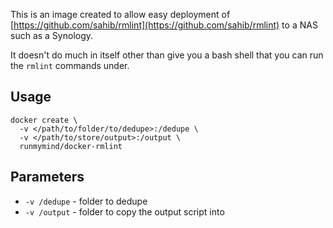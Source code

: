 This is an image created to allow easy deployment of [https://github.com/sahib/rmlint](https://github.com/sahib/rmlint) to a NAS such as a Synology.

It doesn't do much in itself other than give you a bash shell that you can run the `rmlint` commands under.

## Usage

```
docker create \
  -v </path/to/folder/to/dedupe>:/dedupe \
  -v </path/to/store/output>:/output \
  runmymind/docker-rmlint
```

## Parameters

* `-v /dedupe` - folder to dedupe
* `-v /output` - folder to copy the output script into
